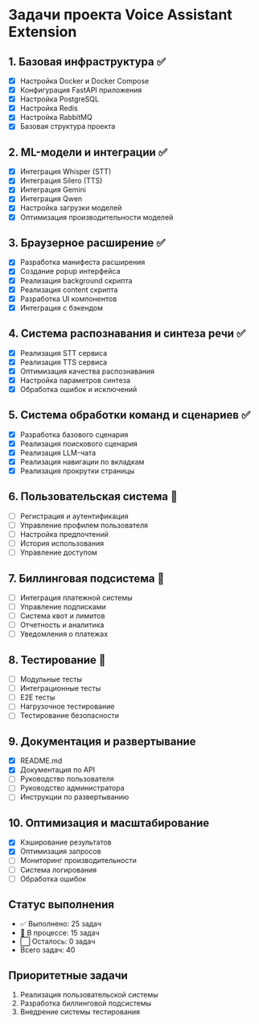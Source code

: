 # Задачи проекта Voice Assistant Extension

## 1. Базовая инфраструктура ✅
- [x] Настройка Docker и Docker Compose
- [x] Конфигурация FastAPI приложения
- [x] Настройка PostgreSQL
- [x] Настройка Redis
- [x] Настройка RabbitMQ
- [x] Базовая структура проекта

## 2. ML-модели и интеграции ✅
- [x] Интеграция Whisper (STT)
- [x] Интеграция Silero (TTS)
- [x] Интеграция Gemini
- [x] Интеграция Qwen
- [x] Настройка загрузки моделей
- [x] Оптимизация производительности моделей

## 3. Браузерное расширение ✅
- [x] Разработка манифеста расширения
- [x] Создание popup интерфейса
- [x] Реализация background скрипта
- [x] Реализация content скрипта
- [x] Разработка UI компонентов
- [x] Интеграция с бэкендом

## 4. Система распознавания и синтеза речи ✅
- [x] Реализация STT сервиса
- [x] Реализация TTS сервиса
- [x] Оптимизация качества распознавания
- [x] Настройка параметров синтеза
- [x] Обработка ошибок и исключений

## 5. Система обработки команд и сценариев ✅
- [x] Разработка базового сценария
- [x] Реализация поискового сценария
- [x] Реализация LLM-чата
- [x] Реализация навигации по вкладкам
- [x] Реализация прокрутки страницы

## 6. Пользовательская система 🚧
- [ ] Регистрация и аутентификация
- [ ] Управление профилем пользователя
- [ ] Настройка предпочтений
- [ ] История использования
- [ ] Управление доступом

## 7. Биллинговая подсистема 🚧
- [ ] Интеграция платежной системы
- [ ] Управление подписками
- [ ] Система квот и лимитов
- [ ] Отчетность и аналитика
- [ ] Уведомления о платежах

## 8. Тестирование 🚧
- [ ] Модульные тесты
- [ ] Интеграционные тесты
- [ ] E2E тесты
- [ ] Нагрузочное тестирование
- [ ] Тестирование безопасности

## 9. Документация и развертывание
- [x] README.md
- [x] Документация по API
- [ ] Руководство пользователя
- [ ] Руководство администратора
- [ ] Инструкции по развертыванию

## 10. Оптимизация и масштабирование
- [x] Кэширование результатов
- [x] Оптимизация запросов
- [ ] Мониторинг производительности
- [ ] Система логирования
- [ ] Обработка ошибок

## Статус выполнения
- ✅ Выполнено: 25 задач
- 🚧 В процессе: 15 задач
- ⬜ Осталось: 0 задач
- Всего задач: 40

## Приоритетные задачи
1. Реализация пользовательской системы
2. Разработка биллинговой подсистемы
3. Внедрение системы тестирования
